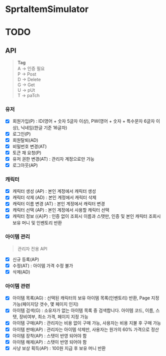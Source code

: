 # SprtaItemSimulator

# TODO

## API

> **Tag**  
> A -> 인증 필요  
> P -> Post  
> D -> Delete  
> G -> Get  
> U -> pUt  
> T -> paTch


### 유저
- [x] 회원가입(P) : ID(영어 + 숫자 5글자 이상), PW(영어 + 숫자 + 특수문자 6글자 이상), 닉네임(한글 기준 16글자)
- [x] 로그인(P)
- [x] 회원탈퇴(AD)
- [x] 비밀번호 변경(AT)
- [x] 토큰 재 요청(P)
- [x] 유저 권한 변경(AT) : 관리자 계정으로만 가능
- [x] 로그아웃(AP)

### 캐릭터
- [x] 캐릭터 생성 (AP) : 본인 계정에서 캐릭터 생성
- [x] 캐릭터 삭제 (AD) : 본인 계정에서 캐릭터 삭제
- [x] 캐릭터 이름 변경 (AT) : 본인 계정에서 캐릭터 변경
- [x] 캐릭터 선택 (AP) : 본인 계정에서 사용할 캐릭터 선택
- [x] 캐릭터 정보 ({A}P) : 인증 없이 조회시 이름과 스탯만, 인증 및 본인 캐릭터 조회시 보유 머니 및 인벤토리 반환

### 아이템 관리
> 관리자 전용 API

- [x] 신규 등록(AP)
- [x] 수정(AT) : 아이템 가격 수정 불가
- [x] 삭제(AD)

### 아이템 관련
- [X] 아이템 목록(AG) : 선택된 캐릭터의 보유 아이템 목록(인벤토리) 반환, Page 지정 가능(페이지당 갯수, 몇 페이지 인지)
- [x] 아이템 검색(G) : 소유자가 없는 아이템 목록 중 검색합니다. 아이템 코드, 이름, 스탯, 장비여부, 최소 가격, 페이지 지정 가능
- [x] 아이템 구매(AP) : 관리자는 비용 없이 구매 가능, 사용자는 비용 지불 후 구매 가능
- [x] 아이템 판매(AP) : 관리자는 아이템 삭제만, 사용자는 원가의 60% 가격으로 정산
- [x] 아이템 장착(AP) : 스탯이 반영 되어야 함
- [x] 아이템 해제(AP) : 스탯이 반영 되어야 함
- [x] 사냥 보상 획득(AP) : 100원 지급 후 보유 머니 반환